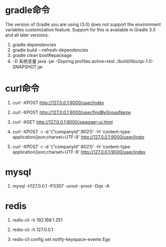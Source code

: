 # gradle命令
The version of Gradle you are using (3.0) does not support the environment variables customization feature. 
Support for this is available in Gradle 3.5 and all later versions.
1. gradle dependencies
2. gradle build --refresh-dependencies 
3. gradle clean bootRepackage
4. -D 系统变量
java -jar -Dspring.profiles.active=test ./build/libs/qx-1.0-SNAPSHOT.jar


# curl命令
1. curl -XPOST http://127.0.0.1:9000/user/index
2. curl -XPOST http://127.0.0.1:9000/user/findByGroupName

3. curl -XGET http://127.0.0.1:9000/swagger-ui.html

4. curl -XPOST  -i -d '{"companyId":8021}' -H 'content-type: application/json;charset=UTF-8' http://127.0.0.1:9000/user/login
5. curl -XPOST  -i -d '{"companyId":8021}' -H 'content-type: application/json;charset=UTF-8' http://127.0.0.1:9000/user/index


# mysql
1. mysql -h127.0.0.1 -P3307  -uroot -proot -Dqx -A

# redis
1. redis-cli -h 192.168.1.251
2. redis-cli -h 127.0.0.1

3. redis-cli config set notify-keyspace-events Egx



